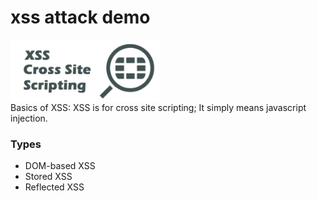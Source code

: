 # xss attack demo
<img align="center" src="https://raw.githubusercontent.com/pratikktiwari/xss/main/res/xss-logo.png" height="100px"/>
<br/>
Basics of XSS: XSS is for cross site scripting; It simply means javascript injection.

<h3>Types</h3>
<ul>
  <li>DOM-based XSS</li>
  <li>Stored XSS</li>
  <li>Reflected XSS</li>
</ul>
  
